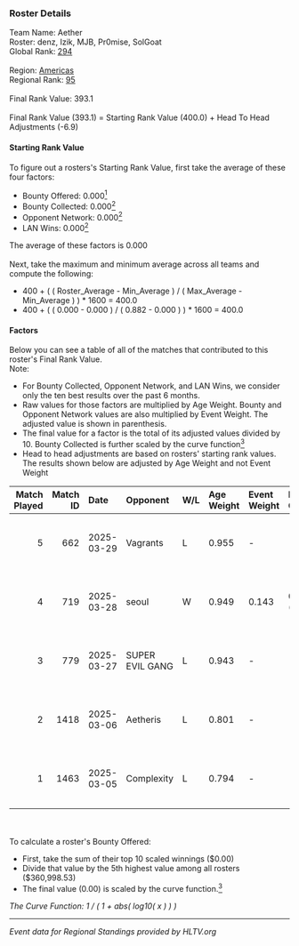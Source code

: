 ### Roster Details<br />
Team Name: Aether<br />
Roster: denz, Izik, MJB, Pr0mise, SolGoat<br />
Global Rank: [294](../../standings_global_2025_05_05.md)<br />
<br />
Region: [Americas]( ../../standings_americas_2025_05_05.md)<br />
Regional Rank: [95]( ../../standings_americas_2025_05_05.md)<br />
<br />
Final Rank Value:  393.1<br />
<br />
Final Rank Value (393.1) = Starting Rank Value (400.0) + Head To Head Adjustments (-6.9)<br />

#### Starting Rank Value<br />
To figure out a rosters's Starting Rank Value, first take the average of these four factors:<br />
- Bounty Offered: 0.000[<sup>1</sup>](#table2)
- Bounty Collected: 0.000[<sup>2</sup>](#table1)
- Opponent Network: 0.000[<sup>2</sup>](#table1)
- LAN Wins: 0.000[<sup>2</sup>](#table1)

The average of these factors is 0.000<br />
<br />
Next, take the maximum and minimum average across all teams and compute the following:<br />
- 400 + ( ( Roster_Average - Min_Average ) / ( Max_Average - Min_Average ) ) * 1600 = 400.0
- 400 + ( ( 0.000 - 0.000 ) / ( 0.882 - 0.000 ) ) * 1600 = 400.0


#### Factors<br />
Below you can see a table of all of the matches that contributed to this roster's Final Rank Value.<br />
Note:<br />

- For Bounty Collected, Opponent Network, and LAN Wins, we consider only the ten best results over the past 6 months.
- Raw values for those factors are multiplied by Age Weight. Bounty and Opponent Network values are also multiplied by Event Weight. The adjusted value is shown in parenthesis.
- The final value for a factor is the total of its adjusted values divided by 10. Bounty Collected is further scaled by the curve function[<sup>3</sup>](#curveFunction)
- Head to head adjustments are based on rosters' starting rank values. The results shown below are adjusted by Age Weight and not Event Weight
<span id="table1"></span><br />


| Match Played | Match ID | Date       | Opponent        | W/L | Age Weight | Event Weight | Bounty Collected | Opponent Network | LAN Wins  | H2H Adj. | Roster                              |
| -: | -: | :- | :- | :- | :- | :- | :- | :- | :- | -: | :- |
|            5 |      662 | 2025-03-29 | Vagrants        | L   | 0.955      | -            | -                | -                | -         |    -8.82 | denz, Izik, MJB, Pr0mise, SolGoat   |
|            4 |      719 | 2025-03-28 | seoul           | W   | 0.949      | 0.143        | 0.000 (0.000)    | 0.000 (0.000)    | 0 (0.000) |    14.19 | denz, Izik, MJB, Pr0mise, SolGoat   |
|            3 |      779 | 2025-03-27 | SUPER EVIL GANG | L   | 0.943      | -            | -                | -                | -         |    -6.54 | denz, Izik, MJB, Pr0mise, SolGoat   |
|            2 |     1418 | 2025-03-06 | Aetheris        | L   | 0.801      | -            | -                | -                | -         |    -5.71 | AtomiK, denz, MJB, Pr0mise, SolGoat |
|            1 |     1463 | 2025-03-05 | Complexity      | L   | 0.794      | -            | -                | -                | -         |    -0.06 | AtomiK, denz, MJB, Pr0mise, SolGoat |

<br />
<span id="table2"></span><br />
To calculate a roster's Bounty Offered:<br />

- First, take the sum of their top 10 scaled winnings ($0.00)
- Divide that value by the 5th highest value among all rosters ($360,998.53)
- The final value (0.00) is scaled by the curve function.[<sup>3</sup>](#curveFunction)

<span id="curveFunction"></span>_The Curve Function: 1 / ( 1 + abs( log10( x ) ) )_<br />

---
_Event data for Regional Standings provided by HLTV.org_<br />
